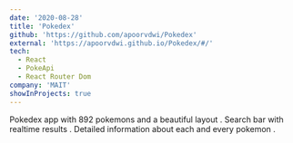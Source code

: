 ```yaml
---
date: '2020-08-28'
title: 'Pokedex'
github: 'https://github.com/apoorvdwi/Pokedex'
external: 'https://apoorvdwi.github.io/Pokedex/#/'
tech:
  - React
  - PokeApi
  - React Router Dom
company: 'MAIT'
showInProjects: true
---
```


Pokedex app with 892 pokemons and a beautiful layout . Search bar with realtime results . Detailed information about each and every pokemon .
